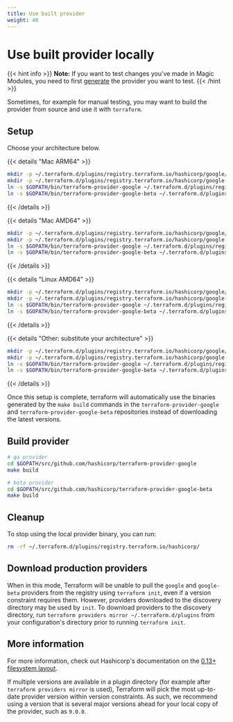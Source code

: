 ```yaml
---
title: Use built provider
weight: 40
---
```


# Use built provider locally

{{< hint info >}}
**Note:** If you want to test changes you've made in Magic Modules, you need to first [generate](/magic-modules/docs/getting-started/generate-providers/) the provider you want to test.
{{< /hint >}}

Sometimes, for example for manual testing, you may want to build the provider from source and use it with `terraform`.

## Setup

Choose your architecture below.

{{< details "Mac ARM64" >}}
```bash
mkdir -p ~/.terraform.d/plugins/registry.terraform.io/hashicorp/google/9.0.0/darwin_arm64
mkdir -p ~/.terraform.d/plugins/registry.terraform.io/hashicorp/google-beta/9.0.0/darwin_arm64
ln -s $GOPATH/bin/terraform-provider-google ~/.terraform.d/plugins/registry.terraform.io/hashicorp/google/9.0.0/darwin_arm64/terraform-provider-google_v9.0.0
ln -s $GOPATH/bin/terraform-provider-google-beta ~/.terraform.d/plugins/registry.terraform.io/hashicorp/google-beta/9.0.0/darwin_arm64/terraform-provider-google-beta_v9.0.0
```
{{< /details >}}


{{< details "Mac AMD64" >}}
```bash
mkdir -p ~/.terraform.d/plugins/registry.terraform.io/hashicorp/google/9.0.0/darwin_amd64
mkdir -p ~/.terraform.d/plugins/registry.terraform.io/hashicorp/google-beta/9.0.0/darwin_amd64
ln -s $GOPATH/bin/terraform-provider-google ~/.terraform.d/plugins/registry.terraform.io/hashicorp/google/9.0.0/darwin_amd64/terraform-provider-google_v9.0.0
ln -s $GOPATH/bin/terraform-provider-google-beta ~/.terraform.d/plugins/registry.terraform.io/hashicorp/google-beta/9.0.0/darwin_amd64/terraform-provider-google-beta_v9.0.0
```
{{< /details >}}

{{< details "Linux AMD64" >}}
```bash
mkdir -p ~/.terraform.d/plugins/registry.terraform.io/hashicorp/google/9.0.0/linux_amd64
mkdir -p ~/.terraform.d/plugins/registry.terraform.io/hashicorp/google-beta/9.0.0/linux_amd64
ln -s $GOPATH/bin/terraform-provider-google ~/.terraform.d/plugins/registry.terraform.io/hashicorp/google/9.0.0/linux_amd64/terraform-provider-google_v9.0.0
ln -s $GOPATH/bin/terraform-provider-google-beta ~/.terraform.d/plugins/registry.terraform.io/hashicorp/google-beta/9.0.0/linux_amd64/terraform-provider-google-beta_v9.0.0
```
{{< /details >}}

{{< details "Other: substitute your architecture" >}}
```bash
mkdir -p ~/.terraform.d/plugins/registry.terraform.io/hashicorp/google/9.0.0/myarch_amd64
mkdir -p ~/.terraform.d/plugins/registry.terraform.io/hashicorp/google-beta/9.0.0/myarch_amd64
ln -s $GOPATH/bin/terraform-provider-google ~/.terraform.d/plugins/registry.terraform.io/hashicorp/google/9.0.0/myarch_amd64/terraform-provider-google_v9.0.0
ln -s $GOPATH/bin/terraform-provider-google-beta ~/.terraform.d/plugins/registry.terraform.io/hashicorp/google-beta/9.0.0/myarch_amd64/terraform-provider-google-beta_v9.0.0
```
{{< /details >}}

Once this setup is complete, terraform will automatically use the binaries generated by the `make build` commands in the `terraform-provider-google` and `terraform-provider-google-beta` repositories instead of downloading the latest versions. 

## Build provider

```bash
# ga provider
cd $GOPATH/src/github.com/hashicorp/terraform-provider-google
make build

# beta provider
cd $GOPATH/src/github.com/hashicorp/terraform-provider-google-beta
make build
```

## Cleanup

To stop using the local provider binary, you can run:

```bash
rm -rf ~/.terraform.d/plugins/registry.terraform.io/hashicorp/
```

## Download production providers

When in this mode, Terraform will be unable to pull the `google` and `google-beta` providers from the registry using `terraform init`, even if a version constraint requires them. However, providers downloaded to the discovery directory may be used by `init`. To download providers to the discovery directory, run `terraform providers mirror ~/.terraform.d/plugins` from your configuration's directory prior to running `terraform init`.

## More information

For more information, check out Hashicorp's documentation on the [0.13+ filesystem layout](https://www.terraform.io/upgrade-guides/0-13.html#new-filesystem-layout-for-local-copies-of-providers).

If multiple versions are available in a plugin directory (for example after `terraform providers mirror` is used), Terraform will pick the most up-to-date provider version within version constraints. As such, we recommend using a version that is several major versions ahead for your local copy of the provider, such as `9.0.0`.
